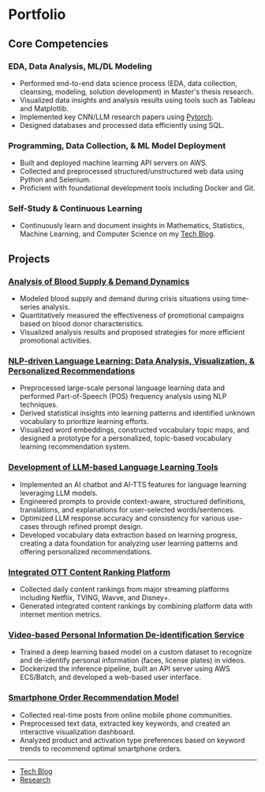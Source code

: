 # Portfolio

## Core Competencies

### EDA, Data Analysis, ML/DL Modeling
- Performed end-to-end data science process (EDA, data collection, cleansing, modeling, solution development) in Master's thesis research.
- Visualized data insights and analysis results using tools such as Tableau and Matplotlib.
- Implemented key CNN/LLM research papers using [Pytorch](https://github.com/2p990i9hpral/pytorch_paper_implementation).
- Designed databases and processed data efficiently using SQL.

### Programming, Data Collection, & ML Model Deployment
- Built and deployed machine learning API servers on AWS.
- Collected and preprocessed structured/unstructured web data using Python and Selenium.
- Proficient with foundational development tools including Docker and Git.

### Self-Study & Continuous Learning
- Continuously learn and document insights in Mathematics, Statistics, Machine Learning, and Computer Science on my [Tech Blog](https://obsidian-79x.pages.dev/).

## Projects

### [Analysis of Blood Supply & Demand Dynamics](https://github.com/2p990i9hpral/Factors_Dominating_Blood_Supply_Dynamics/blob/master/README-EN.md)
- Modeled blood supply and demand during crisis situations using time-series analysis.
- Quantitatively measured the effectiveness of promotional campaigns based on blood donor characteristics.
- Visualized analysis results and proposed strategies for more efficient promotional activities.

### [NLP-driven Language Learning: Data Analysis, Visualization, & Personalized Recommendations](https://forum.lingq.com/t/lingq-data-analysis-visualizing-patterns-in-my-known-words/1410961?u=vet8t6z79pc4)
- Preprocessed large-scale personal language learning data and performed Part-of-Speech (POS) frequency analysis using NLP techniques.
- Derived statistical insights into learning patterns and identified unknown vocabulary to prioritize learning efforts.
- Visualized word embeddings, constructed vocabulary topic maps, and designed a prototype for a personalized, topic-based vocabulary learning recommendation system.

### [Development of LLM-based Language Learning Tools](https://github.com/2p990i9hpral/LingQ_Add-On)
- Implemented an AI chatbot and AI-TTS features for language learning leveraging LLM models.
- Engineered prompts to provide context-aware, structured definitions, translations, and explanations for user-selected words/sentences.
- Optimized LLM response accuracy and consistency for various use-cases through refined prompt design.
- Developed vocabulary data extraction based on learning progress, creating a data foundation for analyzing user learning patterns and offering personalized recommendations.

### [Integrated OTT Content Ranking Platform](https://github.com/2p990i9hpral/Portfolio/blob/main/projects/ott_ranking-EN.md)
- Collected daily content rankings from major streaming platforms including Netflix, TVING, Wavve, and Disney+.
- Generated integrated content rankings by combining platform data with internet mention metrics.

### [Video-based Personal Information De-identification Service](https://github.com/2p990i9hpral/Portfolio/blob/main/projects/personal_info_making-EN.md)
- Trained a deep learning based model on a custom dataset to recognize and de-identify personal information (faces, license plates) in videos.
- Dockerized the inference pipeline, built an API server using AWS ECS/Batch, and developed a web-based user interface.

### [Smartphone Order Recommendation Model](https://github.com/2p990i9hpral/Portfolio/blob/main/projects/phone_recommendation-EN.md)
- Collected real-time posts from online mobile phone communities.
- Preprocessed text data, extracted key keywords, and created an interactive visualization dashboard.
- Analyzed product and activation type preferences based on keyword trends to recommend optimal smartphone orders.

---

- [Tech Blog](https://obsidian-79x.pages.dev/)
- [Research](https://scholar.google.com/citations?user=iXWBhc0AAAAJ)